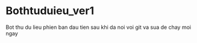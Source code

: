 # Bothtuduieu_ver1
Bot thu du lieu phien ban dau tien sau khi da noi voi git va sua de chay moi ngay
